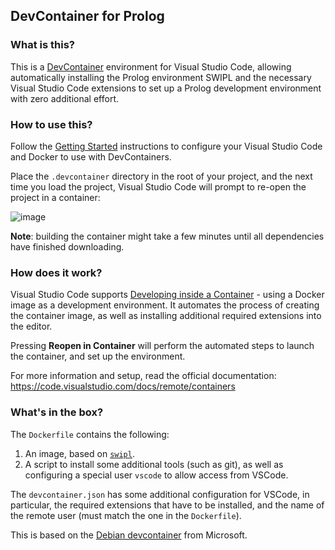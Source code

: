## DevContainer for Prolog

### What is this?

This is a [DevContainer](https://code.visualstudio.com/docs/remote/containers) environment for Visual Studio Code, allowing automatically installing the Prolog environment SWIPL and the necessary Visual Studio Code extensions to set up a Prolog development environment with zero additional effort.

### How to use this?

Follow the [Getting Started](https://code.visualstudio.com/docs/remote/containers#_getting-started) instructions to configure your Visual Studio Code and Docker to use with DevContainers.

Place the `.devcontainer` directory in the root of your project, and the next time you load the project, Visual Studio Code will prompt to re-open the project in a container:

![image](https://user-images.githubusercontent.com/601206/73298150-7bfac580-4215-11ea-81d3-a8fabab98e30.png)

**Note**: building the container might take a few minutes until all dependencies have finished downloading.

### How does it work?

Visual Studio Code supports [Developing inside a Container](https://code.visualstudio.com/docs/remote/containers) - using a Docker image as a development environment. It automates the process of creating the container image, as well as installing additional required extensions into the editor.

Pressing **Reopen in Container** will perform the automated steps to launch the container, and set up the environment.

For more information and setup, read the official documentation: https://code.visualstudio.com/docs/remote/containers

### What's in the box?

The `Dockerfile` contains the following:

1. An image, based on [`swipl`](https://hub.docker.com/_/swipl).
2. A script to install some additional tools (such as git), as well as configuring a special user `vscode` to allow access from VSCode.

The `devcontainer.json` has some additional configuration for VSCode, in particular, the required extensions that have to be installed, and the name of the remote user (must match the one in the `Dockerfile`).

This is based on the [Debian devcontainer](https://github.com/microsoft/vscode-dev-containers/tree/master/containers/debian/.devcontainer) from Microsoft.
